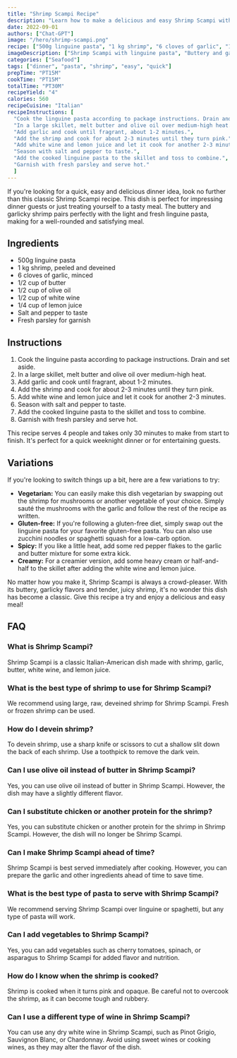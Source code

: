 ```yaml
---
title: "Shrimp Scampi Recipe"
description: "Learn how to make a delicious and easy Shrimp Scampi with this step-by-step recipe guide. Perfect for a quick and impressive dinner for four!"
date: 2022-09-01
authors: ["Chat-GPT"]
image: "/hero/shrimp-scampi.png"
recipe: ["500g linguine pasta", "1 kg shrimp", "6 cloves of garlic", "1/2 cup of butter", "1/2 cup of olive oil", "1/2 cup of white wine", "1/4 cup of lemon juice", "Salt and pepper to taste", "Fresh parsley for garnish"]
imageDescription: ["Shrimp Scampi with linguine pasta", "Buttery and garlicky shrimp", "Linguine pasta with shrimp and lemon", "A plate of Shrimp Scampi"]
categories: ["Seafood"]
tags: ["dinner", "pasta", "shrimp", "easy", "quick"]
prepTime: "PT15M"
cookTime: "PT15M"
totalTime: "PT30M"
recipeYield: "4"
calories: 560
recipeCuisine: "Italian"
recipeInstructions: [
  "Cook the linguine pasta according to package instructions. Drain and set aside.",
  "In a large skillet, melt butter and olive oil over medium-high heat.",
  "Add garlic and cook until fragrant, about 1-2 minutes.",
  "Add the shrimp and cook for about 2-3 minutes until they turn pink.",
  "Add white wine and lemon juice and let it cook for another 2-3 minutes.",
  "Season with salt and pepper to taste.",
  "Add the cooked linguine pasta to the skillet and toss to combine.",
  "Garnish with fresh parsley and serve hot."
  ]
---
```


If you're looking for a quick, easy and delicious dinner idea, look no further than this classic Shrimp Scampi recipe. This dish is perfect for impressing dinner guests or just treating yourself to a tasty meal. The buttery and garlicky shrimp pairs perfectly with the light and fresh linguine pasta, making for a well-rounded and satisfying meal.

## Ingredients

- 500g linguine pasta
- 1 kg shrimp, peeled and deveined
- 6 cloves of garlic, minced
- 1/2 cup of butter
- 1/2 cup of olive oil
- 1/2 cup of white wine
- 1/4 cup of lemon juice
- Salt and pepper to taste
- Fresh parsley for garnish

## Instructions

1. Cook the linguine pasta according to package instructions. Drain and set aside.
2. In a large skillet, melt butter and olive oil over medium-high heat.
3. Add garlic and cook until fragrant, about 1-2 minutes.
4. Add the shrimp and cook for about 2-3 minutes until they turn pink.
5. Add white wine and lemon juice and let it cook for another 2-3 minutes.
6. Season with salt and pepper to taste.
7. Add the cooked linguine pasta to the skillet and toss to combine.
8. Garnish with fresh parsley and serve hot.

This recipe serves 4 people and takes only 30 minutes to make from start to finish. It's perfect for a quick weeknight dinner or for entertaining guests.

## Variations

If you're looking to switch things up a bit, here are a few variations to try:

- **Vegetarian:** You can easily make this dish vegetarian by swapping out the shrimp for mushrooms or another vegetable of your choice. Simply sauté the mushrooms with the garlic and follow the rest of the recipe as written.
- **Gluten-free:** If you're following a gluten-free diet, simply swap out the linguine pasta for your favorite gluten-free pasta. You can also use zucchini noodles or spaghetti squash for a low-carb option.
- **Spicy:** If you like a little heat, add some red pepper flakes to the garlic and butter mixture for some extra kick.
- **Creamy:** For a creamier version, add some heavy cream or half-and-half to the skillet after adding the white wine and lemon juice.

No matter how you make it, Shrimp Scampi is always a crowd-pleaser. With its buttery, garlicky flavors and tender, juicy shrimp, it's no wonder this dish has become a classic. Give this recipe a try and enjoy a delicious and easy meal!

## FAQ

### What is Shrimp Scampi?

Shrimp Scampi is a classic Italian-American dish made with shrimp, garlic, butter, white wine, and lemon juice.

### What is the best type of shrimp to use for Shrimp Scampi?

We recommend using large, raw, deveined shrimp for Shrimp Scampi. Fresh or frozen shrimp can be used.

### How do I devein shrimp?

To devein shrimp, use a sharp knife or scissors to cut a shallow slit down the back of each shrimp. Use a toothpick to remove the dark vein.

### Can I use olive oil instead of butter in Shrimp Scampi?

Yes, you can use olive oil instead of butter in Shrimp Scampi. However, the dish may have a slightly different flavor.

### Can I substitute chicken or another protein for the shrimp?

Yes, you can substitute chicken or another protein for the shrimp in Shrimp Scampi. However, the dish will no longer be Shrimp Scampi.

### Can I make Shrimp Scampi ahead of time?

Shrimp Scampi is best served immediately after cooking. However, you can prepare the garlic and other ingredients ahead of time to save time.

### What is the best type of pasta to serve with Shrimp Scampi?

We recommend serving Shrimp Scampi over linguine or spaghetti, but any type of pasta will work.

### Can I add vegetables to Shrimp Scampi?

Yes, you can add vegetables such as cherry tomatoes, spinach, or asparagus to Shrimp Scampi for added flavor and nutrition.

### How do I know when the shrimp is cooked?

Shrimp is cooked when it turns pink and opaque. Be careful not to overcook the shrimp, as it can become tough and rubbery.

### Can I use a different type of wine in Shrimp Scampi?

You can use any dry white wine in Shrimp Scampi, such as Pinot Grigio, Sauvignon Blanc, or Chardonnay. Avoid using sweet wines or cooking wines, as they may alter the flavor of the dish.
